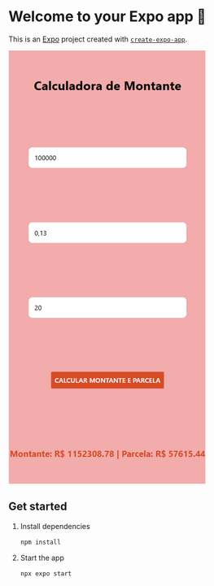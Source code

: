 # Welcome to your Expo app 👋

This is an [Expo](https://expo.dev) project created with [`create-expo-app`](https://www.npmjs.com/package/create-expo-app).

![SCreenShot](./assets/images/Captura%20de%20tela%202025-08-05%20155648.png)

## Get started

1. Install dependencies

   ```bash
   npm install
   ```

2. Start the app

   ```bash
   npx expo start
   ```

